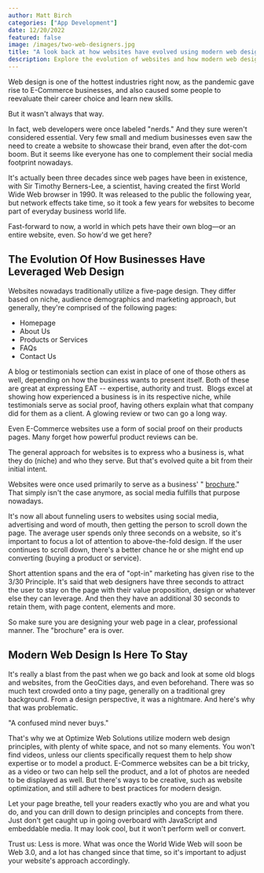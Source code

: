 ```yaml
---
author: Matt Birch
categories: ["App Development"]
date: 12/20/2022
featured: false
image: /images/two-web-designers.jpg
title: "A look back at how websites have evolved using modern web design principles"
description: Explore the evolution of websites and how modern web design principles have transformed the way brands build engaging, user-friendly digital experiences for their audiences.
---
```


Web design is one of the hottest industries right now, as the pandemic gave rise to E-Commerce businesses, and also caused some people to reevaluate their career choice and learn new skills.

But it wasn't always that way.

In fact, web developers were once labeled "nerds." And they sure weren't considered essential. Very few small and medium businesses even saw the need to create a website to showcase their brand, even after the dot-com boom. But it seems like everyone has one to complement their social media footprint nowadays.

It's actually been three decades since web pages have been in existence, with Sir Timothy Berners-Lee, a scientist, having created the first World Wide Web browser in 1990. It was released to the public the following year, but network effects take time, so it took a few years for websites to become part of everyday business world life.

Fast-forward to now, a world in which pets have their own blog—or an entire website, even. So how'd we get here?

## The Evolution Of How Businesses Have Leveraged Web Design

Websites nowadays traditionally utilize a five-page design. They differ based on niche, audience demographics and marketing approach, but generally, they're comprised of the following pages:

- Homepage
- About Us
- Products or Services
- FAQs
- Contact Us

A blog or testimonials section can exist in place of one of those others as well, depending on how the business wants to present itself. Both of these are great at expressing EAT -- expertise, authority and trust.  Blogs excel at showing how experienced a business is in its respective niche, while testimonials serve as social proof, having others explain what that company did for them as a client. A glowing review or two can go a long way.

Even E-Commerce websites use a form of social proof on their products pages. Many forget how powerful product reviews can be.

The general approach for websites is to express who a business is, what they do (niche) and who they serve. But that's evolved quite a bit from their initial intent.

Websites were once used primarily to serve as a business' " [brochure](https://wishdesk.com/blog/brochure-website-practical-guide/)." That simply isn't the case anymore, as social media fulfills that purpose nowadays.

It's now all about funneling users to websites using social media, advertising and word of mouth, then getting the person to scroll down the page. The average user spends only three seconds on a website, so it's important to focus a lot of attention to above-the-fold design. If the user continues to scroll down, there's a better chance he or she might end up converting (buying a product or service).

Short attention spans and the era of "opt-in" marketing has given rise to the 3/30 Principle. It's said that web designers have three seconds to attract the user to stay on the page with their value proposition, design or whatever else they can leverage. And then they have an additional 30 seconds to retain them, with page content, elements and more.

So make sure you are designing your web page in a clear, professional manner. The "brochure" era is over.

## Modern Web Design Is Here To Stay

It's really a blast from the past when we go back and look at some old blogs and websites, from the GeoCities days, and even beforehand. There was so much text crowded onto a tiny page, generally on a traditional grey background. From a design perspective, it was a nightmare. And here's why that was problematic.

"A confused mind never buys."

That's why we at Optimize Web Solutions utilize modern web design principles, with plenty of white space, and not so many elements. You won't find videos, unless our clients specifically request them to help show expertise or to model a product. E-Commerce websites can be a bit tricky, as a video or two can help sell the product, and a lot of photos are needed to be displayed as well. But there's ways to be creative, such as website optimization, and still adhere to best practices for modern design.

Let your page breathe, tell your readers exactly who you are and what you do, and you can drill down to design principles and concepts from there. Just don't get caught up in going overboard with JavaScript and embeddable media. It may look cool, but it won't perform well or convert.

Trust us: Less is more. What was once the World Wide Web will soon be Web 3.0, and a lot has changed since that time, so it's important to adjust your website's approach accordingly.
